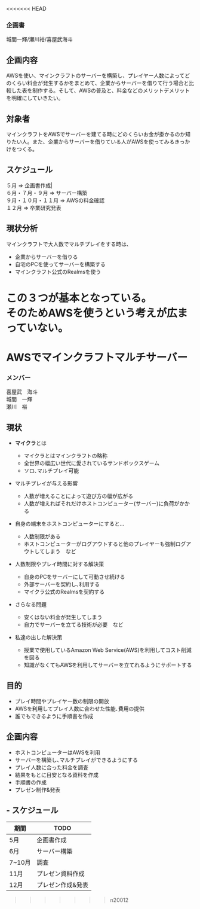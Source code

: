 <<<<<<< HEAD
### 企画書  
城間一輝/瀬川裕/喜屋武海斗  
## 企画内容  
AWSを使い、マインクラフトのサーバーを構築し、プレイヤー人数によってどのくらい料金が発生するかをまとめて、企業からサーバーを借りて行う場合と比較した表を制作する。そして、AWSの普及と、料金などのメリットデメリットを明確にしていきたい。  
## 対象者  
マインクラフトをAWSでサーバーを建てる時にどのくらいお金が掛かるのか知りたい人。また、企業からサーバーを借りている人がAWSを使ってみるきっかけをつくる。  
## スケジュール  
５月 => 企画書作成|  
６月・７月・９月 => サーバー構築  
９月・１０月・１１月 => AWSの料金確認  
１２月 => 卒業研究発表  
## 現状分析  
マインクラフトで大人数でマルチプレイをする時は、  
- 企業からサーバーを借りる
- 自宅のPCを使ってサーバーを構築する
- マインクラフト公式のRealmsを使う

この３つが基本となっている。  
そのためAWSを使うという考えが広まっていない。  
=======
# AWSでマインクラフトマルチサーバー

### メンバー
喜屋武　海斗  
城間　一輝  
瀬川　裕

## 現状
- **マイクラ**とは
    - マイクラとはマインクラフトの略称
    - 全世界の幅広い世代に愛されているサンドボックスゲーム
    - ソロ､マルチプレイ可能

- マルチプレイが与える影響
    - 人数が増えることによって遊び方の幅が広がる
    - 人数が増えればそれだけホストコンピューター(サーバー)に負荷がかかる
    
- 自身の端末をホストコンピューターにすると...
    - 人数制限がある
    - ホストコンピューターがログアウトすると他のプレイヤーも強制ログアウトしてしまう　など

- 人数制限やプレイ時間に対する解決策
    - 自身のPCをサーバーにして可動させ続ける
    - 外部サーバーを契約し､利用する
    - マイクラ公式のRealmsを契約する
    
- さらなる問題
    - 安くはない料金が発生してしまう
    - 自力でサーバーを立てる技術が必要　など

- 私達の出した解決策
    - 授業で使用しているAmazon Web Service(AWS)を利用してコスト削減を図る
    - 知識がなくてもAWSを利用してサーバーを立てれるようにサポートする

## 目的
- プレイ時間やプレイヤー数の制限の開放
- AWSを利用してプレイ人数に合わせた性能､費用の提供
- 誰でもできるように手順書を作成

## 企画内容
- ホストコンピューターはAWSを利用
- サーバーを構築し､マルチプレイができるようにする
- プレイ人数に合った料金を調査
- 結果をもとに目安となる資料を作成
- 手順書の作成
- プレゼン制作&発表

## - スケジュール
| 期間 | TODO |
| ---| --- |
| 5月 | 企画書作成 |
| 6月 | サーバー構築 |
| 7~10月 | 調査 |
| 11月 | プレゼン資料作成 |
| 12月 | プレゼン作成&発表 |
>>>>>>> n20012
